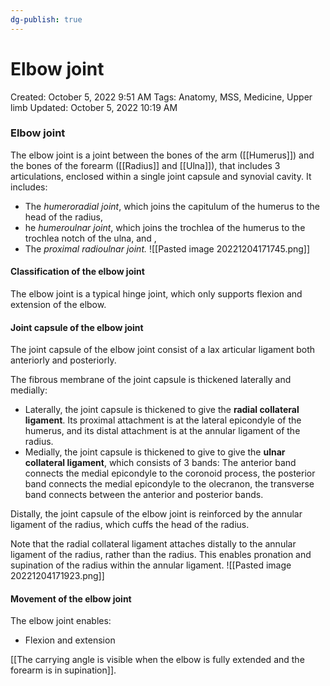 ```yaml
---
dg-publish: true
---
```


# Elbow joint

Created: October 5, 2022 9:51 AM
Tags: Anatomy, MSS, Medicine, Upper limb
Updated: October 5, 2022 10:19 AM

### Elbow joint

The elbow joint is a joint between the bones of the arm ([[Humerus]]) and the bones of the forearm ([[Radius]] and [[Ulna]]), that includes 3 articulations, enclosed within a single joint capsule and synovial cavity. It includes:

- The *humeroradial joint*, which joins the capitulum of the humerus to the head of the radius,
- he *humeroulnar joint*, which joins the trochlea of the humerus to the trochlea notch of the ulna, and ,
- The *proximal radioulnar joint.*
![[Pasted image 20221204171745.png]]

#### Classification of the elbow joint
The elbow joint is a typical hinge joint, which only supports flexion and extension of the elbow.

#### Joint capsule of the elbow joint
The joint capsule of the elbow joint consist of a lax articular ligament both anteriorly and posteriorly.

The fibrous membrane of the joint capsule is thickened laterally and medially:
- Laterally, the joint capsule is thickened to give the **radial collateral ligament**. Its proximal attachment is at the lateral epicondyle of the humerus, and its distal attachment is at the annular ligament of the radius.
- Medially, the joint capsule is thickened to give to give the **ulnar collateral ligament**, which consists of 3 bands:
	The anterior band connects the medial epicondyle to the coronoid process, the posterior band connects the medial epicondyle to the olecranon, the transverse band connects between the anterior and posterior bands.

Distally, the joint capsule of the elbow joint is reinforced by the annular ligament of the radius, which cuffs the head of the radius.

Note that the radial collateral ligament attaches distally to the annular ligament of the radius, rather than the radius. This enables pronation and supination of the radius within the annular ligament.
![[Pasted image 20221204171923.png]]
#### Movement of the elbow joint
The elbow joint enables:
- Flexion and extension

[[The carrying angle is visible when the elbow is fully extended and the forearm is in supination]].